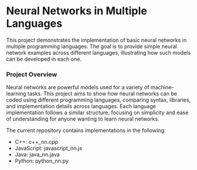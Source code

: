 # Neural Networks in Multiple Languages
This project demonstrates the implementation of basic neural networks in multiple programming languages. The goal is to provide simple neural network examples across different languages, illustrating how such models can be developed in each one. 

### Project Overview
Neural networks are powerful models used for a variety of machine-learning tasks. This project aims to show how neural networks can be coded using different programming languages, comparing syntax, libraries, and implementation details across languages.
Each language implementation follows a similar structure, focusing on simplicity and ease of understanding for anyone wanting to learn neural networks. 

The current repository contains implementations in the following:

- C++: c++_nn.cpp
- JavaScript: javascript_nn.js
- Java: java_nn.java
- Python: python_nn.py
